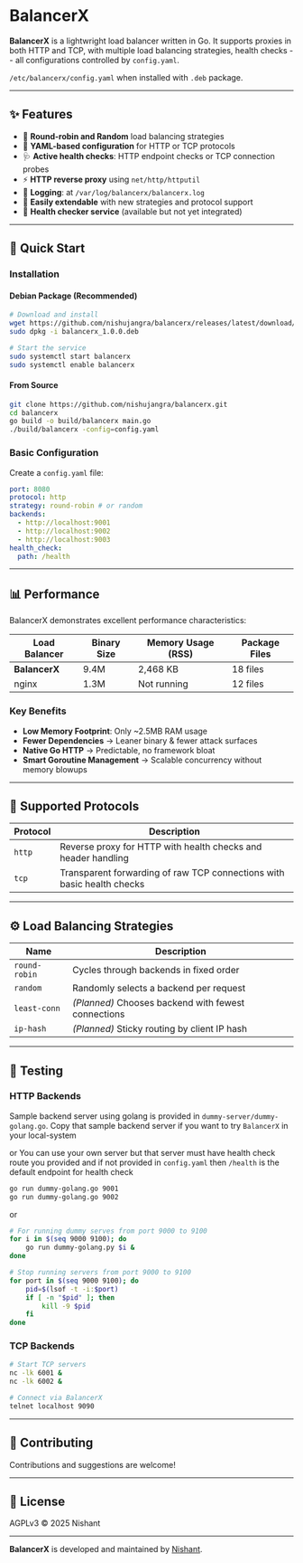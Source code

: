 # BalancerX

**BalancerX** is a lightwright load balancer written in Go. It supports proxies in both HTTP and TCP, with multiple load balancing strategies, health checks -- all configurations controlled by `config.yaml`.

`/etc/balancerx/config.yaml` when installed with `.deb` package.

---

## ✨ Features

* 🔁 **Round-robin and Random** load balancing strategies
* 📂 **YAML-based configuration** for HTTP or TCP protocols
* 🩺 **Active health checks**: HTTP endpoint checks or TCP connection probes
* ⚡ **HTTP reverse proxy** using `net/http/httputil`
* 📜 **Logging**: at `/var/log/balancerx/balancerx.log`
* 🔧 **Easily extendable** with new strategies and protocol support
* 🚀 **Health checker service** (available but not yet integrated)

---

## 🚀 Quick Start

### Installation

#### Debian Package (Recommended)

```bash
# Download and install
wget https://github.com/nishujangra/balancerx/releases/latest/download/balancerx_1.0.0.deb
sudo dpkg -i balancerx_1.0.0.deb

# Start the service
sudo systemctl start balancerx
sudo systemctl enable balancerx
```

#### From Source

```bash
git clone https://github.com/nishujangra/balancerx.git
cd balancerx
go build -o build/balancerx main.go
./build/balancerx -config=config.yaml
```

### Basic Configuration

Create a `config.yaml` file:

```yaml
port: 8080
protocol: http
strategy: round-robin # or random
backends:
  - http://localhost:9001
  - http://localhost:9002
  - http://localhost:9003
health_check:
  path: /health
```

---

## 📊 Performance

BalancerX demonstrates excellent performance characteristics:

| Load Balancer | Binary Size | Memory Usage (RSS) | Package Files |
|---------------|-------------|-------------------|---------------|
| **BalancerX** | 9.4M        | 2,468 KB          | 18 files      |
| nginx         | 1.3M        | Not running       | 12 files      |

### Key Benefits

* **Low Memory Footprint**: Only ~2.5MB RAM usage
* **Fewer Dependencies** → Leaner binary & fewer attack surfaces
* **Native Go HTTP** → Predictable, no framework bloat
* **Smart Goroutine Management** → Scalable concurrency without memory blowups

---

## 🔌 Supported Protocols

| Protocol | Description |
|----------|-------------|
| `http`   | Reverse proxy for HTTP with health checks and header handling |
| `tcp`    | Transparent forwarding of raw TCP connections with basic health checks |

---

## ⚙️ Load Balancing Strategies

| Name          | Description |
|---------------|-------------|
| `round-robin` | Cycles through backends in fixed order |
| `random`      | Randomly selects a backend per request |
| `least-conn`  | *(Planned)* Chooses backend with fewest connections |
| `ip-hash`     | *(Planned)* Sticky routing by client IP hash |

---

## 🧪 Testing

### HTTP Backends

Sample backend server using golang is provided in `dummy-server/dummy-golang.go`. Copy that sample backend server if you want to try `BalancerX` in your local-system

or You can use your own server but that server must have health check route you provided and if not provided in `config.yaml` then `/health` is the default endpoint for health check

```sh
go run dummy-golang.go 9001
go run dummy-golang.go 9002
```

or 

```sh
# For running dummy serves from port 9000 to 9100
for i in $(seq 9000 9100); do
    go run dummy-golang.py $i &
done

# Stop running servers from port 9000 to 9100
for port in $(seq 9000 9100); do
    pid=$(lsof -t -i:$port)
    if [ -n "$pid" ]; then
        kill -9 $pid
    fi
done

```

### TCP Backends
```bash
# Start TCP servers
nc -lk 6001 &
nc -lk 6002 &

# Connect via BalancerX
telnet localhost 9090
```

---

## 🤝 Contributing

Contributions and suggestions are welcome!

---

## 📜 License

AGPLv3 © 2025 Nishant

---

**BalancerX** is developed and maintained by [Nishant](https://github.com/nishujangra).